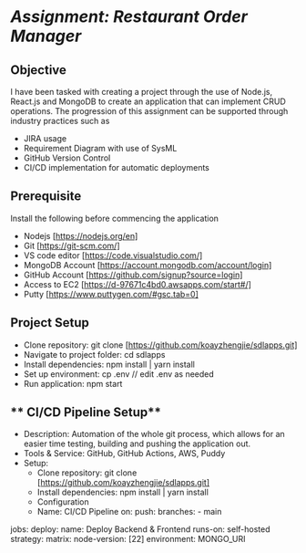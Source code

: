 # *Assignment: Restaurant Order Manager*

## **Objective**
I have been tasked with creating a project through the use of Node.js, React.js and MongoDB to create an application that can implement CRUD operations. The progression of this assignment can be supported through industry practices such as 
* JIRA usage
* Requirement Diagram with use of SysML
* GitHub Version Control
* CI/CD implementation for automatic deployments


## **Prerequisite**
Install the following before commencing the application
* Nodejs [https://nodejs.org/en]
* Git [https://git-scm.com/]
* VS code editor [https://code.visualstudio.com/]
* MongoDB Account [https://account.mongodb.com/account/login]
* GitHub Account [https://github.com/signup?source=login]
* Access to EC2 [https://d-97671c4bd0.awsapps.com/start#/]
* Putty [https://www.puttygen.com/#gsc.tab=0]

## **Project Setup**
* Clone repository: git clone [https://github.com/koayzhengjie/sdlapps.git]
* Navigate to project folder: cd sdlapps
* Install dependencies: npm install | yarn install
* Set up environment: cp .env // edit .env as needed
* Run application: npm start 

## ** CI/CD Pipeline Setup**
* Description: Automation of the whole git process, which allows for an easier time testing, building and pushing the application out.
* Tools & Service: GitHub, GitHub Actions, AWS, Puddy
* Setup:
   *  Clone repository: git clone [https://github.com/koayzhengjie/sdlapps.git]
   *  Install dependencies: npm install | yarn install
   *  Configuration
   *   Name: CI/CD Pipeline
on:
    push:
        branches:
            - main

jobs:
    deploy: 
        name: Deploy Backend & Frontend
        runs-on: self-hosted
        strategy:
            matrix:
                node-version: [22]
        environment: MONGO_URI
  


